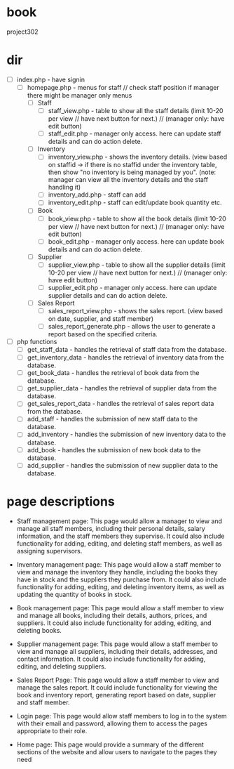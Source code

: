 # book
 project302

# dir

- [ ] index.php - have signin
   - [ ] homepage.php - menus for staff // check staff position if manager there might be manager only menus
      - [ ] Staff
         - [ ] staff_view.php - table to show all the staff details (limit 10-20 per view // have next button for next.) // (manager only: have edit button)
         - [ ] staff_edit.php - manager only access. here can update staff details and can do action delete.
      - [ ] Inventory
         - [ ] inventory_view.php - shows the inventory details. (view based on staffid -> if there is no staffid under the inventory table, then show "no inventory is being managed by you". (note: manager can view all the inventory details and the staff handling it)
         - [ ] inventory_add.php - staff can add
         - [ ] inventory_edit.php - staff can edit/update book quantity etc.
      - [ ] Book
         - [ ] book_view.php - table to show all the book details (limit 10-20 per view // have next button for next.) // (manager only: have edit button)
         - [ ] book_edit.php - manager only access. here can update book details and can do action delete.
      - [ ] Supplier
         - [ ] supplier_view.php - table to show all the supplier details (limit 10-20 per view // have next button for next.) // (manager only: have edit button)
         - [ ] supplier_edit.php - manager only access. here can update supplier details and can do action delete.
      - [ ] Sales Report
         - [ ] sales_report_view.php - shows the sales report. (view based on date, supplier, and staff member)
         - [ ] sales_report_generate.php - allows the user to generate a report based on the specified criteria.

 - [ ] php functions
    - [ ] get_staff_data - handles the retrieval of staff data from the database.
    - [ ] get_inventory_data - handles the retrieval of inventory data from the database.
    - [ ] get_book_data - handles the retrieval of book data from the database.
    - [ ] get_supplier_data - handles the retrieval of supplier data from the database.
    - [ ] get_sales_report_data - handles the retrieval of sales report data from the database.
    - [ ] add_staff - handles the submission of new staff data to the database.
    - [ ] add_inventory - handles the submission of new inventory data to the database.
    - [ ] add_book - handles the submission of new book data to the database.
    - [ ] add_supplier - handles the submission of new supplier data to the database.

# page descriptions
- Staff management page: This page would allow a manager to view and manage all staff members, including their personal details, salary information, and the staff members they supervise. It could also include functionality for adding, editing, and deleting staff members, as well as assigning supervisors.

- Inventory management page: This page would allow a staff member to view and manage the inventory they handle, including the books they have in stock and the suppliers they purchase from. It could also include functionality for adding, editing, and deleting inventory items, as well as updating the quantity of books in stock.

- Book management page: This page would allow a staff member to view and manage all books, including their details, authors, prices, and suppliers. It could also include functionality for adding, editing, and deleting books.

- Supplier management page: This page would allow a staff member to view and manage all suppliers, including their details, addresses, and contact information. It could also include functionality for adding, editing, and deleting suppliers.

- Sales Report Page: This page would allow a staff member to view and manage the sales report. It could include functionality for viewing the book and inventory report, generating report based on date, supplier and staff member.

- Login page: This page would allow staff members to log in to the system with their email and password, allowing them to access the pages appropriate to their role.

- Home page: This page would provide a summary of the different sections of the website and allow users to navigate to the pages they need
